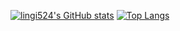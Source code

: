 [![lingi524's GitHub stats](https://github-readme-stats.vercel.app/api?username=lingi524?theme=synthwave)](https://github.com/anuraghazra/github-readme-stats)
[![Top Langs](https://github-readme-stats.vercel.app/api/top-langs/?username=lingi524&layout=compact)](https://github.com/anuraghazra/github-readme-stats)
